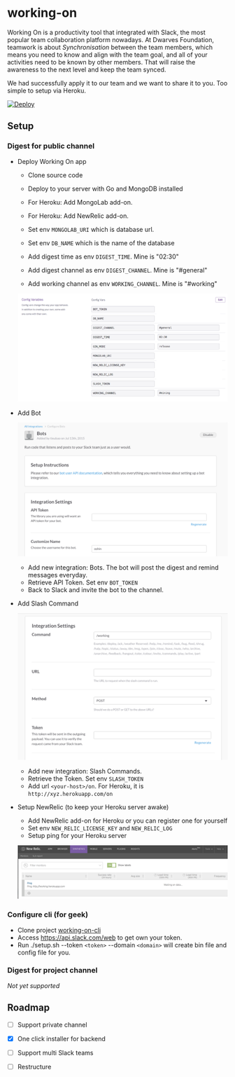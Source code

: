 # working-on
Working On is a productivity tool that integrated with Slack, the most popular team collaboration platform nowadays. At Dwarves Foundation, teamwork is about *Synchronisation* between the team members, which means you need to know and align with the team goal, and all of your activities need to be known by other members. That will raise the awareness to the next level and keep the team synced.

We had successfully apply it to our team and we want to share it to you. Too simple to setup via Heroku.

[![Deploy](https://www.herokucdn.com/deploy/button.png)](https://heroku.com/deploy?template=https://github.com/dwarvesf/working-on)

## Setup

### Digest for public channel

* Deploy Working On app

    - Clone source code
    - Deploy to your server with Go and MongoDB installed
    - For Heroku: Add MongoLab add-on.
    - For Heroku: Add NewRelic add-on.

    - Set env `MONGOLAB_URI` which is database url.
    - Set env `DB_NAME` which is the name of the database
    - Add digest time as env `DIGEST_TIME`. Mine is "02:30"
    - Add digest channel as env `DIGEST_CHANNEL`. Mine is "#general"
    - Add working channel as env `WORKING_CHANNEL`. Mine is "#working"

    ![Heroku Env](/static/heroku-env.png)

* Add Bot

    ![Add bot](/static/bot.png)

    - Add new integration: Bots. The bot will post the digest and remind messages everyday.
    - Retrieve API Token. Set env `BOT_TOKEN`
    - Back to Slack and invite the bot to the channel.

* Add Slash Command

    ![Add slash command](/static/slash.png)

    - Add new integration: Slash Commands.
    - Retrieve the Token. Set env `SLASH_TOKEN`
    - Add url `<your-host>/on`. For Heroku, it is `http://xyz.herokuapp.com/on`

* Setup NewRelic (to keep your Heroku server awake)

    - Add NewRelic add-on for Heroku or you can register one for yourself
    - Set env `NEW_RELIC_LICENSE_KEY` and `NEW_RELIC_LOG`
    - Setup ping for your Heroku server

    ![NewRelic](/static/newrelic.png)

### Configure cli (for geek)

- Clone project [working-on-cli](https://github.com/dwarvesf/working-on-cli)
- Access https://api.slack.com/web to get own your token.
- Run ./setup.sh --token `<token>` --domain `<domain>` will create bin file and config file for you.

### Digest for project channel

_Not yet supported_

## Roadmap

- [ ] Support private channel
- [x] One click installer for backend
- [ ] Support multi Slack teams
- [ ] Restructure

